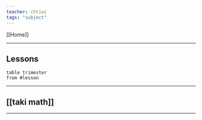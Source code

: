 ```yaml
---
teacher: chtiwi
tags: "subject"
---
```

 [[Home]]

---

## Lessons
```dataview
table trimester
from #lesson 
```
---
## [[taki math]]

---
